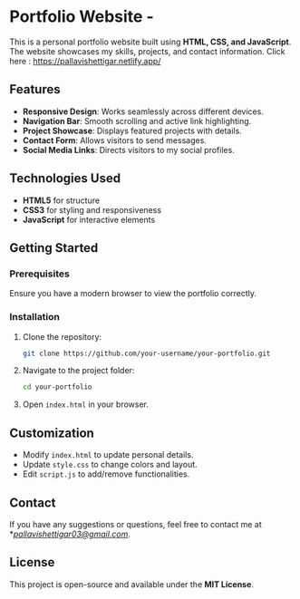 # Portfolio Website - 

This is a personal portfolio website built using **HTML, CSS, and JavaScript**. The website showcases my skills, projects, and contact information.
Click here : https://pallavishettigar.netlify.app/

## Features

- **Responsive Design**: Works seamlessly across different devices.
- **Navigation Bar**: Smooth scrolling and active link highlighting.
- **Project Showcase**: Displays featured projects with details.
- **Contact Form**: Allows visitors to send messages.
- **Social Media Links**: Directs visitors to my social profiles.

## Technologies Used

- **HTML5** for structure
- **CSS3** for styling and responsiveness
- **JavaScript** for interactive elements

## Getting Started

### Prerequisites
Ensure you have a modern browser to view the portfolio correctly.

### Installation
1. Clone the repository:
   ```sh
   git clone https://github.com/your-username/your-portfolio.git
   ```
2. Navigate to the project folder:
   ```sh
   cd your-portfolio
   ```
3. Open `index.html` in your browser.

## Customization
- Modify `index.html` to update personal details.
- Update `style.css` to change colors and layout.
- Edit `script.js` to add/remove functionalities.

## Contact
If you have any suggestions or questions, feel free to contact me at **pallavishettigar03@gmail.com*.

## License
This project is open-source and available under the **MIT License**.
